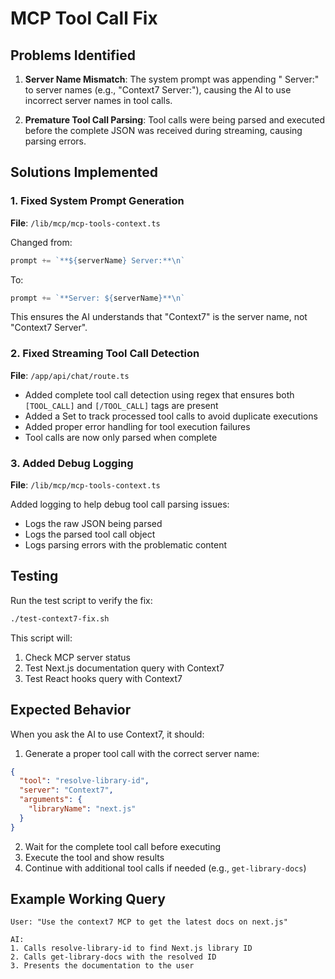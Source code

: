 # MCP Tool Call Fix

## Problems Identified

1. **Server Name Mismatch**: The system prompt was appending " Server:" to server names (e.g., "Context7 Server:"), causing the AI to use incorrect server names in tool calls.

2. **Premature Tool Call Parsing**: Tool calls were being parsed and executed before the complete JSON was received during streaming, causing parsing errors.

## Solutions Implemented

### 1. Fixed System Prompt Generation
**File**: `/lib/mcp/mcp-tools-context.ts`

Changed from:
```typescript
prompt += `**${serverName} Server:**\n`
```

To:
```typescript
prompt += `**Server: ${serverName}**\n`
```

This ensures the AI understands that "Context7" is the server name, not "Context7 Server".

### 2. Fixed Streaming Tool Call Detection
**File**: `/app/api/chat/route.ts`

- Added complete tool call detection using regex that ensures both `[TOOL_CALL]` and `[/TOOL_CALL]` tags are present
- Added a Set to track processed tool calls to avoid duplicate executions
- Added proper error handling for tool execution failures
- Tool calls are now only parsed when complete

### 3. Added Debug Logging
**File**: `/lib/mcp/mcp-tools-context.ts`

Added logging to help debug tool call parsing issues:
- Logs the raw JSON being parsed
- Logs the parsed tool call object
- Logs parsing errors with the problematic content

## Testing

Run the test script to verify the fix:

```bash
./test-context7-fix.sh
```

This script will:
1. Check MCP server status
2. Test Next.js documentation query with Context7
3. Test React hooks query with Context7

## Expected Behavior

When you ask the AI to use Context7, it should:

1. Generate a proper tool call with the correct server name:
```json
{
  "tool": "resolve-library-id",
  "server": "Context7",
  "arguments": {
    "libraryName": "next.js"
  }
}
```

2. Wait for the complete tool call before executing
3. Execute the tool and show results
4. Continue with additional tool calls if needed (e.g., `get-library-docs`)

## Example Working Query

```
User: "Use the context7 MCP to get the latest docs on next.js"

AI: 
1. Calls resolve-library-id to find Next.js library ID
2. Calls get-library-docs with the resolved ID
3. Presents the documentation to the user
```